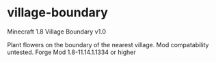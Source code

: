 # village-boundary

Minecraft 1.8 Village Boundary v1.0

Plant flowers on the boundary of the nearest village.
Mod compatability untested.
Forge Mod 1.8-11.14.1.1334 or higher

